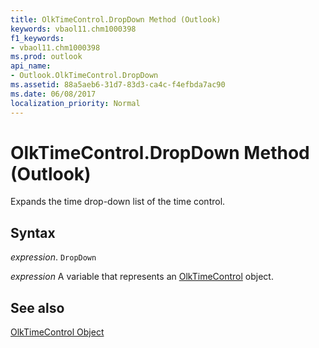 ```yaml
---
title: OlkTimeControl.DropDown Method (Outlook)
keywords: vbaol11.chm1000398
f1_keywords:
- vbaol11.chm1000398
ms.prod: outlook
api_name:
- Outlook.OlkTimeControl.DropDown
ms.assetid: 88a5aeb6-31d7-83d3-ca4c-f4efbda7ac90
ms.date: 06/08/2017
localization_priority: Normal
---
```



# OlkTimeControl.DropDown Method (Outlook)

Expands the time drop-down list of the time control.


## Syntax

_expression_. `DropDown`

_expression_ A variable that represents an [OlkTimeControl](./Outlook.OlkTimeControl.md) object.


## See also


[OlkTimeControl Object](Outlook.OlkTimeControl.md)

